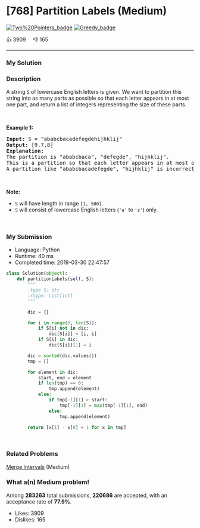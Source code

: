# [768] Partition Labels (Medium)

[![Two%20Pointers_badge](https://img.shields.io/badge/topic-Two%20Pointers-green.svg)](https://leetcode.com/problems/partition-labels/)  [![Greedy_badge](https://img.shields.io/badge/topic-Greedy-green.svg)](https://leetcode.com/problems/partition-labels/) 

:+1: 3909 &nbsp; &nbsp; :thumbsdown: 165

---

### My Solution


### Description
<p>A string <code>S</code> of lowercase English letters is given. We want to partition this string into as many parts as possible so that each letter appears in at most one part, and return a list of integers representing the size of these parts.</p>

<p>&nbsp;</p>

<p><b>Example 1:</b></p>

<pre>
<b>Input:</b> S = &quot;ababcbacadefegdehijhklij&quot;
<b>Output:</b> [9,7,8]
<b>Explanation:</b>
The partition is &quot;ababcbaca&quot;, &quot;defegde&quot;, &quot;hijhklij&quot;.
This is a partition so that each letter appears in at most one part.
A partition like &quot;ababcbacadefegde&quot;, &quot;hijhklij&quot; is incorrect, because it splits S into less parts.
</pre>

<p>&nbsp;</p>

<p><b>Note:</b></p>

<ul>
	<li><code>S</code> will have length in range <code>[1, 500]</code>.</li>
	<li><code>S</code> will consist of lowercase English&nbsp;letters (<code>&#39;a&#39;</code> to <code>&#39;z&#39;</code>) only.</li>
</ul>

<p>&nbsp;</p>



### My Submission

- Language: Python
- Runtime: 40 ms
- Completed time: 2019-03-30 22:47:57

```Python
class Solution(object):
    def partitionLabels(self, S):
        """
        :type S: str
        :rtype: List[int]
        """

        dic = {}

        for i in range(0, len(S)):
            if S[i] not in dic:
                dic[S[i]] = [i, i]
            if S[i] in dic:
                dic[S[i]][1] = i

        dic = sorted(dic.values())
        tmp = []

        for element in dic:
            start, end = element
            if len(tmp) == 0:
                tmp.append(element)
            else:
                if tmp[-1][1] > start:
                    tmp[-1][1] = max(tmp[-1][1], end)
                else:
                    tmp.append(element)

        return [x[1] - x[0] + 1 for x in tmp]
            
        
```


### Related Problems
[Merge Intervals](https://leetcode.com/problems/merge-intervals/) (Medium) <br>



### What a(n) Medium problem!
Among **283263** total submissions, **220686** are accepted, with an acceptance rate of **77.9%**. <br>

- Likes: 3909
- Dislikes: 165


